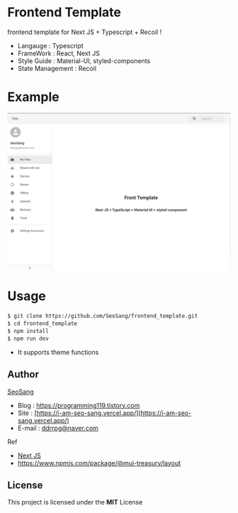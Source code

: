 # Frontend Template

frontend template for Next JS + Typescript + Recoil !

- Langauge : Typescript
- FrameWork : React, Next JS
- Style Guide : Material-UI, styled-components
- State Management : Recoil

# Example

![main](./main.png)

# Usage

```bash
$ git clone https://github.com/SeoSang/frontend_template.git
$ cd frontend_template
$ npm install
$ npm run dev
```

- It supports theme functions

## Author

[SeoSang](https://github.com/SeoSang)

- Blog : https://programming119.tistory.com
- Site : [https://i-am-seo-sang.vercel.app/](https://i-am-seo-sang.vercel.app/)
- E-mail : ddrrpg@naver.com

Ref

- [Next JS](https://nextjs.org/)
- https://www.npmjs.com/package/@mui-treasury/layout

## License

This project is licensed under the **MIT** License
